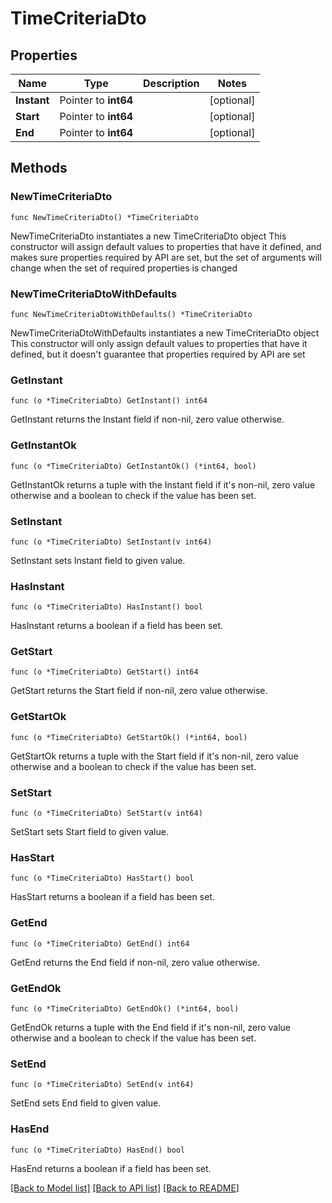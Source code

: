 # TimeCriteriaDto

## Properties

Name | Type | Description | Notes
------------ | ------------- | ------------- | -------------
**Instant** | Pointer to **int64** |  | [optional] 
**Start** | Pointer to **int64** |  | [optional] 
**End** | Pointer to **int64** |  | [optional] 

## Methods

### NewTimeCriteriaDto

`func NewTimeCriteriaDto() *TimeCriteriaDto`

NewTimeCriteriaDto instantiates a new TimeCriteriaDto object
This constructor will assign default values to properties that have it defined,
and makes sure properties required by API are set, but the set of arguments
will change when the set of required properties is changed

### NewTimeCriteriaDtoWithDefaults

`func NewTimeCriteriaDtoWithDefaults() *TimeCriteriaDto`

NewTimeCriteriaDtoWithDefaults instantiates a new TimeCriteriaDto object
This constructor will only assign default values to properties that have it defined,
but it doesn't guarantee that properties required by API are set

### GetInstant

`func (o *TimeCriteriaDto) GetInstant() int64`

GetInstant returns the Instant field if non-nil, zero value otherwise.

### GetInstantOk

`func (o *TimeCriteriaDto) GetInstantOk() (*int64, bool)`

GetInstantOk returns a tuple with the Instant field if it's non-nil, zero value otherwise
and a boolean to check if the value has been set.

### SetInstant

`func (o *TimeCriteriaDto) SetInstant(v int64)`

SetInstant sets Instant field to given value.

### HasInstant

`func (o *TimeCriteriaDto) HasInstant() bool`

HasInstant returns a boolean if a field has been set.

### GetStart

`func (o *TimeCriteriaDto) GetStart() int64`

GetStart returns the Start field if non-nil, zero value otherwise.

### GetStartOk

`func (o *TimeCriteriaDto) GetStartOk() (*int64, bool)`

GetStartOk returns a tuple with the Start field if it's non-nil, zero value otherwise
and a boolean to check if the value has been set.

### SetStart

`func (o *TimeCriteriaDto) SetStart(v int64)`

SetStart sets Start field to given value.

### HasStart

`func (o *TimeCriteriaDto) HasStart() bool`

HasStart returns a boolean if a field has been set.

### GetEnd

`func (o *TimeCriteriaDto) GetEnd() int64`

GetEnd returns the End field if non-nil, zero value otherwise.

### GetEndOk

`func (o *TimeCriteriaDto) GetEndOk() (*int64, bool)`

GetEndOk returns a tuple with the End field if it's non-nil, zero value otherwise
and a boolean to check if the value has been set.

### SetEnd

`func (o *TimeCriteriaDto) SetEnd(v int64)`

SetEnd sets End field to given value.

### HasEnd

`func (o *TimeCriteriaDto) HasEnd() bool`

HasEnd returns a boolean if a field has been set.


[[Back to Model list]](../README.md#documentation-for-models) [[Back to API list]](../README.md#documentation-for-api-endpoints) [[Back to README]](../README.md)


